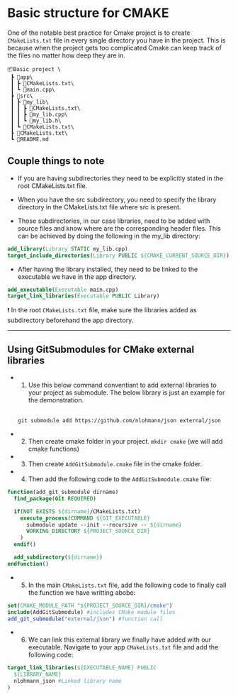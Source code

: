 # Basic structure for CMAKE

One of the notable best practice for Cmake project is to create `CMakeLists.txt` file in every single directory you have in the project. This is because when the project gets too complicated Cmake can keep track of the files no matter how deep they are in.

```text
📦Basic project \
 ┣ 📂app\
 ┃ ┣ 📜CMakeLists.txt\
 ┃ ┗ 📜main.cpp\
 ┣ 📂src\
 ┃ ┣ 📂my_lib\
 ┃ ┃ ┣ 📜CMakeLists.txt\
 ┃ ┃ ┣ 📜my_lib.cpp\
 ┃ ┃ ┗ 📜my_lib.h\
 ┃ ┗ 📜CMakeLists.txt\
 ┣ 📜CMakeLists.txt\
 ┗ 📜README.md
```

## Couple things to note

- If you are having subdirectories they need to be explicitly stated in the root CMakeLists.txt file.

- When you have the src subdirectory, you need to specify the library directory in the CMakeLists.txt file where src is present.

- Those subdirectories, in our case libraries, need to be added with source files and know where are the corresponding header files.
This can be achieved by doing the following in the my_lib directory:

```cmake
add_library(Library STATIC my_lib.cpp)
target_include_directories(Library PUBLIC ${CMAKE_CURRENT_SOURCE_DIR})
```

- After having the library installed, they need to be linked to the executable we have in the app directory.

```cmake
add_executable(Executable main.cpp)
target_link_libraries(Executable PUBLIC Library)
```

❗ In the root ```CMakeLists.txt``` file,  make sure the libraries added as subdirectory beforehand the app directory.

<hr>

## Using GitSubmodules for CMake external libraries
- 1)  Use this below command conventiant to add external libraries to your project as submodule. The below library is just an example for the demonstration. </br></br>
  

  ```git
  git submodule add https://github.com/nlohmann/json external/json
  ```
- 2)  Then create cmake folder in your project. ``mkdir cmake`` (we will add cmake functions)
- 3)  Then create ``AddGitSubmodule.cmake`` file in the cmake folder.
- 4)  Then add the following code to the ``AddGitSubmodule.cmake`` file:

```cmake
function(add_git_submodule dirname)
  find_package(Git REQUIRED)

  if(NOT EXISTS ${dirname}/CMakeLists.txt)
    execute_process(COMMAND ${GIT_EXECUTABLE}
      submodule update --init --recursive -- ${dirname}
      WORKING_DIRECTORY ${PROJECT_SOURCE_DIR}
    )
  endif()

  add_subdirectory(${dirname})
endfunction()

```
- 5) In the main ```CMakeLists.txt``` file, add the following code to finally call the function we have writting abobe:


```cmake
set(CMAKE_MODULE_PATH "${PROJECT_SOURCE_DIR}/cmake")
include(AddGitSubmodule) #includes CMake module files
add_git_submodule("external/json") #function call
```

- 6) We can link this external library we finally have added with our executable. Navigate to your app ```CMakeLists.txt``` file and add the following code:

```cmake
target_link_libraries(${EXECUTABLE_NAME} PUBLIC
  ${LIBRARY_NAME}
  nlohmann_json #Linked library name 
)
```
